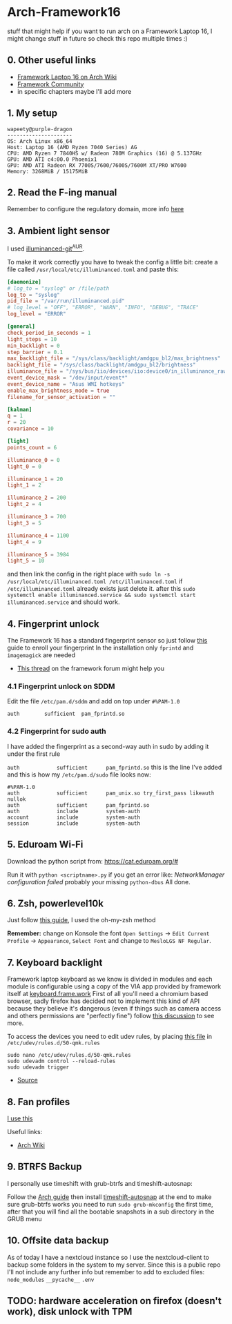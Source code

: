 # Arch-Framework16
stuff that might help if you want to run arch on a Framework Laptop 16,
I might change stuff in future so check this repo multiple times :)

## 0. Other useful links
- [Framework Laptop 16 on Arch Wiki](https://wiki.archlinux.org/title/Framework_Laptop_16)
- [Framework Community](https://community.frame.work/c/framework-laptop-16/136)
- in specific chapters maybe I'll add more

## 1. My setup
```
wapeety@purple-dragon
--------------------- 
OS: Arch Linux x86_64
Host: Laptop 16 (AMD Ryzen 7040 Series) AG
CPU: AMD Ryzen 7 7840HS w/ Radeon 780M Graphics (16) @ 5.137GHz
GPU: AMD ATI c4:00.0 Phoenix1
GPU: AMD ATI Radeon RX 7700S/7600/7600S/7600M XT/PRO W7600
Memory: 3268MiB / 15175MiB
```

## 2. Read the F-ing manual
Remember to configure the regulatory domain, more info [here](https://wiki.archlinux.org/title/Framework_Laptop_16#WiFi_performance_on_AMD_edition)

## 3. Ambient light sensor
I used [illuminanced-git<sup>AUR</sup>](https://aur.archlinux.org/packages/illuminanced-git/).

To make it work correctly you have to tweak the config a little bit:
create a file called `/usr/local/etc/illuminanced.toml` and paste this:
```toml
[daemonize]
# log_to = "syslog" or /file/path
log_to = "syslog"
pid_file = "/var/run/illuminanced.pid"
# log_level = "OFF", "ERROR", "WARN", "INFO", "DEBUG", "TRACE"
log_level = "ERROR"

[general]
check_period_in_seconds = 1
light_steps = 10
min_backlight = 0
step_barrier = 0.1
max_backlight_file = "/sys/class/backlight/amdgpu_bl2/max_brightness"
backlight_file = "/sys/class/backlight/amdgpu_bl2/brightness"
illuminance_file = "/sys/bus/iio/devices/iio:device0/in_illuminance_raw"
event_device_mask = "/dev/input/event*"
event_device_name = "Asus WMI hotkeys"
enable_max_brightness_mode = true
filename_for_sensor_activation = ""

[kalman]
q = 1
r = 20
covariance = 10

[light]
points_count = 6

illuminance_0 = 0
light_0 = 0

illuminance_1 = 20
light_1 = 2

illuminance_2 = 200
light_2 = 4

illuminance_3 = 700
light_3 = 5

illuminance_4 = 1100
light_4 = 9

illuminance_5 = 3984
light_5 = 10
```

and then link the config in the right place with `sudo ln -s /usr/local/etc/illuminanced.toml /etc/illuminanced.toml` if `/etc/illuminanced.toml` already exists just delete it.
after this `sudo systemctl enable illuminanced.service && sudo systemctl start illuminanced.service` and should work.

## 4. Fingerprint unlock
The Framework 16 has a standard fingerprint sensor so just follow [this](https://wiki.archlinux.org/title/Fprint) guide to enroll your fingerprint
In the installation only `fprintd` and `imagemagick` are needed

- [This thread](https://community.frame.work/t/guide-solved-sudo-and-login-with-fingerprint-reader-under-kde-arch-linux/37009/6) on the framework forum might help you 

### 4.1 Fingerprint unlock on SDDM
Edit the file `/etc/pam.d/sddm` and add on top under `#%PAM-1.0`

`auth        sufficient  pam_fprintd.so`

### 4.2 Fingerprint for sudo auth

I have added the fingerprint as a second-way auth in sudo by adding it under the first rule

`auth            sufficient      pam_fprintd.so` this is the line I've added and this is how my `/etc/pam.d/sudo` file looks now:

```
#%PAM-1.0
auth            sufficient      pam_unix.so try_first_pass likeauth nullok
auth            sufficient      pam_fprintd.so
auth            include         system-auth
account         include         system-auth
session         include         system-auth
```

## 5. Eduroam Wi-Fi
Download the python script from:
https://cat.eduroam.org/#

Run it with `python <scriptname>.py` if you get an error like: _NetworkManager configuration failed_ probably your missing `python-dbus`
All done.

## 6. Zsh, powerlevel10k
Just follow [this guide](https://github.com/romkatv/powerlevel10k?tab=readme-ov-file#installation), I used the oh-my-zsh method

**Remember:** change on Konsole the font `Open Settings` → `Edit Current Profile` → `Appearance`, `Select Font` and change to `MesloLGS NF Regular`.

## 7. Keyboard backlight
Framework laptop keyboard as we know is divided in modules and each module is configurable using a copy of the VIA app provided by framework itself at [keyboard.frame.work](https://keyboard.frame.work)
First of all you'll need a chromium based browser, sadly firefox has decided not to implement this kind of API because they believe it's dangerous (even if things such as camera access and others permissions are "perfectly fine") follow [this discussion](https://connect.mozilla.org/t5/discussions/fully-support-web-usb-and-web-serial/m-p/62) to see more.

To access the devices you need to edit udev rules, by placing [this file](https://github.com/qmk/qmk_firmware/blob/master/util/udev/50-qmk.rules) in `/etc/udev/rules.d/50-qmk.rules`

```
sudo nano /etc/udev/rules.d/50-qmk.rules
sudo udevadm control --reload-rules
sudo udevadm trigger
```

- [Source](https://docs.qmk.fm/faq_build#linux-udev-rules)

## 8. Fan profiles
[I use this](https://github.com/TamtamHero/fw-fanctrl)

Useful links:
- [Arch Wiki](https://bbs.archlinux.org/viewtopic.php?id=285709)

## 9. BTRFS Backup
I personally use timeshift with grub-btrfs and timeshift-autosnap:

Follow the [Arch guide](https://wiki.archlinux.org/title/Timeshift)
then install [timeshift-autosnap](https://aur.archlinux.org/packages/timeshift-autosnap)
at the end to make sure grub-btrfs works you need to run `sudo grub-mkconfig` the first time, after that you will find all the bootable snapshots in a sub directory in the GRUB menu

## 10. Offsite data backup
As of today I have a nextcloud instance so I use the nextcloud-client to backup some folders in the system to my server. Since this is a public repo I'll not include any further info but remember to add to excluded files:
`node_modules`
`__pycache__`
`.env`

## TODO: hardware acceleration on firefox (doesn't work), disk unlock with TPM
